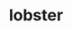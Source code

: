 ---
layout: food&drink
title: lobster
emoji: lobster
permalink: 🦞.html
image: assets/img/3moji/lobster.png
---